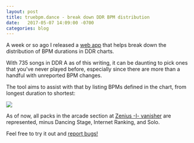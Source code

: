 ```yaml
---
layout: post
title: truebpm.dance - break down DDR BPM distribution
date:   2017-05-07 14:09:00 -0700
categories: blog
---
```


A week or so ago I released a [web app](http://truebpm.dance/) that helps break down the distribution of BPM durations in DDR charts.

With 735 songs in DDR A as of this writing, it can be daunting to pick ones that you've never played before, especially since there are more than a handful with unreported BPM changes.

The tool aims to assist with that by listing BPMs defined in the chart, from longest duration to shortest:

![](https://github.com/zachwalton/truebpm/raw/master/images/demo.png)

As of now, all packs in the arcade section at [Zenius -I- vanisher](https://zenius-i-vanisher.com/v5.2/simfiles.php?category=simfiles) are represented, minus Dancing Stage, Internet Ranking, and Solo.

Feel free to try it out and [report bugs!](https://github.com/zachwalton/truebpm/issues/new)
